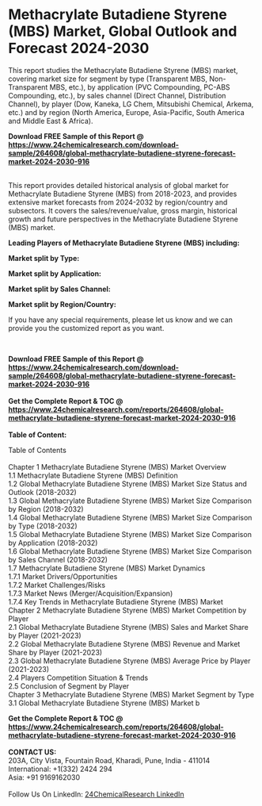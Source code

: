 <h1>Methacrylate Butadiene Styrene (MBS) Market, Global Outlook and Forecast 2024-2030</h1><p>
</p><p>
This report studies the Methacrylate Butadiene Styrene (MBS) market, covering market size for segment by type (Transparent MBS, Non-Transparent MBS, etc.), by application (PVC Compounding, PC-ABS Compounding, etc.), by sales channel (Direct Channel, Distribution Channel), by player (Dow, Kaneka, LG Chem, Mitsubishi Chemical, Arkema, etc.) and by region (North America, Europe, Asia-Pacific, South America and Middle East &amp; Africa).</p><p>
</p><div><b>Download FREE Sample of this Report @ 
            <a href="https://www.24chemicalresearch.com/download-sample/264608/global-methacrylate-butadiene-styrene-forecast-market-2024-2030-916">
            https://www.24chemicalresearch.com/download-sample/264608/global-methacrylate-butadiene-styrene-forecast-market-2024-2030-916</a></b></div><br><p>
This report provides detailed historical analysis of global market for Methacrylate Butadiene Styrene (MBS) from 2018-2023, and provides extensive market forecasts from 2024-2032 by region/country and subsectors. It covers the sales/revenue/value, gross margin, historical growth and future perspectives in the Methacrylate Butadiene Styrene (MBS) market.</p><p>
</p><p>
<strong>Leading Players of Methacrylate Butadiene Styrene (MBS) including:</strong>
</p><p>
<strong>Market split by Type:</strong></p><p>
</p><p>
<strong>Market split by Application:</strong></p><p>
</p><p>
<strong>Market split by Sales Channel:</strong></p><p>
</p><p>
<strong>Market split by Region/Country:</strong></p><p>
</p><p>
If you have any special requirements, please let us know and we can provide you the customized report as you want.</p><p>
 </p><div><b>Download FREE Sample of this Report @ 
            <a href="https://www.24chemicalresearch.com/download-sample/264608/global-methacrylate-butadiene-styrene-forecast-market-2024-2030-916">
            https://www.24chemicalresearch.com/download-sample/264608/global-methacrylate-butadiene-styrene-forecast-market-2024-2030-916</a></b></div><br><div><b>Get the Complete Report & TOC @ 
            <a href="https://www.24chemicalresearch.com/reports/264608/global-methacrylate-butadiene-styrene-forecast-market-2024-2030-916">
            https://www.24chemicalresearch.com/reports/264608/global-methacrylate-butadiene-styrene-forecast-market-2024-2030-916</a></b></div><br>
            <b>Table of Content:</b><p>Table of Contents<br />
<br />
Chapter 1 Methacrylate Butadiene Styrene (MBS) Market Overview<br />
    1.1 Methacrylate Butadiene Styrene (MBS) Definition<br />
    1.2 Global Methacrylate Butadiene Styrene (MBS) Market Size Status and Outlook (2018-2032)<br />
    1.3 Global Methacrylate Butadiene Styrene (MBS) Market Size Comparison by Region (2018-2032)<br />
    1.4 Global Methacrylate Butadiene Styrene (MBS) Market Size Comparison by Type (2018-2032)<br />
    1.5 Global Methacrylate Butadiene Styrene (MBS) Market Size Comparison by Application (2018-2032)<br />
    1.6 Global Methacrylate Butadiene Styrene (MBS) Market Size Comparison by Sales Channel (2018-2032)<br />
    1.7 Methacrylate Butadiene Styrene (MBS) Market Dynamics<br />
        1.7.1 Market Drivers/Opportunities<br />
        1.7.2 Market Challenges/Risks<br />
        1.7.3 Market News (Merger/Acquisition/Expansion)<br />
        1.7.4 Key Trends in Methacrylate Butadiene Styrene (MBS) Market<br />
Chapter 2 Methacrylate Butadiene Styrene (MBS) Market Competition by Player<br />
    2.1 Global Methacrylate Butadiene Styrene (MBS) Sales and Market Share by Player (2021-2023)<br />
    2.2 Global Methacrylate Butadiene Styrene (MBS) Revenue and Market Share by Player (2021-2023)<br />
    2.3 Global Methacrylate Butadiene Styrene (MBS) Average Price by Player (2021-2023)<br />
    2.4 Players Competition Situation & Trends<br />
    2.5 Conclusion of Segment by Player<br />
Chapter 3 Methacrylate Butadiene Styrene (MBS) Market Segment by Type<br />
    3.1 Global Methacrylate Butadiene Styrene (MBS) Market b</p><div><b>Get the Complete Report & TOC @ 
            <a href="https://www.24chemicalresearch.com/reports/264608/global-methacrylate-butadiene-styrene-forecast-market-2024-2030-916">
            https://www.24chemicalresearch.com/reports/264608/global-methacrylate-butadiene-styrene-forecast-market-2024-2030-916</a></b></div><br><b>CONTACT US:</b><br>
            203A, City Vista, Fountain Road, Kharadi, Pune, India - 411014<br>
            International: +1(332) 2424 294<br>
            Asia: +91 9169162030 <br><br>
            Follow Us On LinkedIn: <a href="https://www.linkedin.com/company/24chemicalresearch/">24ChemicalResearch LinkedIn</a>